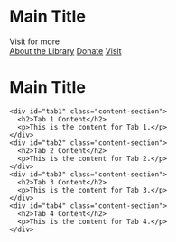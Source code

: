 <h1>Main Title</h1>
<html lang="en">
<head>
  <meta charset="UTF-8">
  <meta name="viewport" content="width=device-width, initial-scale=1.0">
Visit for more
  <link rel="stylesheet" href="style.css">
</head>
<body>

  <!-- Sidebar with 4 tabs -->
  <div id="sidebar">
    <a href="#tab1" class="tab">About the Library</a>
    <a href="#tab2" class="tab">Donate</a>
    <a href="#tab3" class="tab">Visit</a>
  </div>

  <!-- Main content area -->
  <div id="main-content">
    <h1>Main Title</h1>

    <div id="tab1" class="content-section">
      <h2>Tab 1 Content</h2>
      <p>This is the content for Tab 1.</p>
    </div>
    <div id="tab2" class="content-section">
      <h2>Tab 2 Content</h2>
      <p>This is the content for Tab 2.</p>
    </div>
    <div id="tab3" class="content-section">
      <h2>Tab 3 Content</h2>
      <p>This is the content for Tab 3.</p>
    </div>
    <div id="tab4" class="content-section">
      <h2>Tab 4 Content</h2>
      <p>This is the content for Tab 4.</p>
    </div>
  </div>

</body>
</html>
